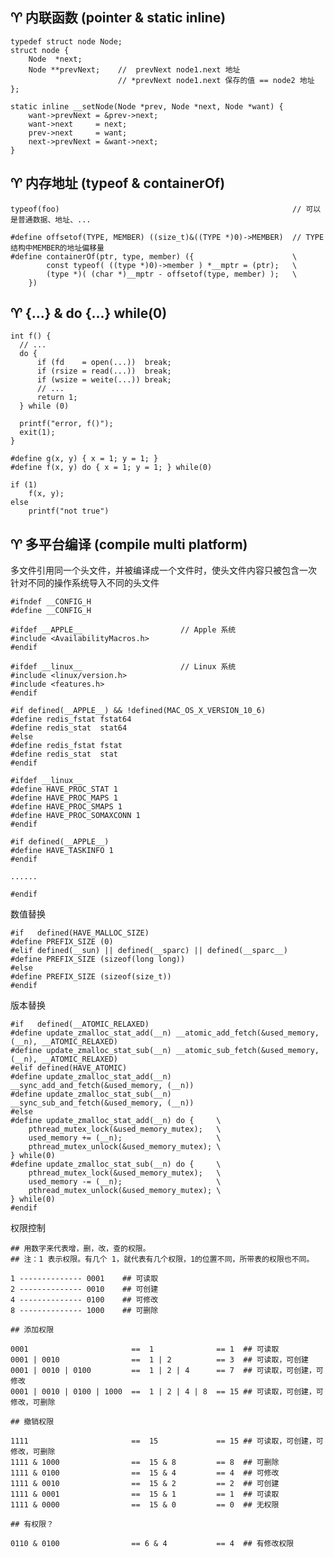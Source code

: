 ♈ 内联函数 (pointer & static inline)
---------------------------------

    typedef struct node Node;
    struct node {
        Node  *next;
        Node **prevNext;    //  prevNext node1.next 地址
                            // *prevNext node1.next 保存的值 == node2 地址
    };
    
    static inline __setNode(Node *prev, Node *next, Node *want) {
        want->prevNext = &prev->next;
        want->next     = next;
        prev->next     = want;
        next->prevNext = &want->next;
    }
    

♈ 内存地址 (typeof & containerOf)
-------------------------------

    typeof(foo)                                                    // 可以是普通数据、地址、...
    
<span>
    
    #define offsetof(TYPE, MEMBER) ((size_t)&((TYPE *)0)->MEMBER)  // TYPE结构中MEMBER的地址偏移量 
	#define containerOf(ptr, type, member) ({                      \
            const typeof( ((type *)0)->member ) *__mptr = (ptr);   \
            (type *)( (char *)__mptr - offsetof(type, member) );   \
        })
    
♈ {...} & do {...} while(0)
--------------------------

    int f() {
      // ...
      do {
          if (fd    = open(...))  break;
          if (rsize = read(...))  break;
          if (wsize = weite(...)) break;
          // ...
          return 1;
      } while (0)
      
      printf("error, f()");
      exit(1);
    }
    
<span>

    #define g(x, y) { x = 1; y = 1; }
    #define f(x, y) do { x = 1; y = 1; } while(0)
    
    if (1)
        f(x, y);
    else 
        printf("not true")

♈ 多平台编译 (compile multi platform)
------------------------------------

多文件引用同一个头文件，并被编译成一个文件时，使头文件内容只被包含一次<br />
针对不同的操作系统导入不同的头文件

    #ifndef __CONFIG_H
    #define __CONFIG_H
    
    #ifdef __APPLE__                      // Apple 系统
    #include <AvailabilityMacros.h>        
    #endif
    
    #ifdef __linux__                      // Linux 系统
    #include <linux/version.h>
    #include <features.h>
    #endif
    
    #if defined(__APPLE__) && !defined(MAC_OS_X_VERSION_10_6)
    #define redis_fstat fstat64
    #define redis_stat  stat64
    #else
    #define redis_fstat fstat
    #define redis_stat  stat
    #endif
    
    #ifdef __linux__
    #define HAVE_PROC_STAT 1
    #define HAVE_PROC_MAPS 1
    #define HAVE_PROC_SMAPS 1
    #define HAVE_PROC_SOMAXCONN 1
    #endif
    
    #if defined(__APPLE__)
    #define HAVE_TASKINFO 1
    #endif
    
    ......
    
    #endif
    
数值替换
     
    #if   defined(HAVE_MALLOC_SIZE)               
    #define PREFIX_SIZE (0)
    #elif defined(__sun) || defined(__sparc) || defined(__sparc__)
    #define PREFIX_SIZE (sizeof(long long))
    #else
    #define PREFIX_SIZE (sizeof(size_t))
    #endif
    
版本替换
    
    #if   defined(__ATOMIC_RELAXED)
    #define update_zmalloc_stat_add(__n) __atomic_add_fetch(&used_memory, (__n), __ATOMIC_RELAXED)
    #define update_zmalloc_stat_sub(__n) __atomic_sub_fetch(&used_memory, (__n), __ATOMIC_RELAXED)
    #elif defined(HAVE_ATOMIC)
    #define update_zmalloc_stat_add(__n) __sync_add_and_fetch(&used_memory, (__n))
    #define update_zmalloc_stat_sub(__n) __sync_sub_and_fetch(&used_memory, (__n))
    #else
    #define update_zmalloc_stat_add(__n) do {     \
        pthread_mutex_lock(&used_memory_mutex);   \
        used_memory += (__n);                     \
        pthread_mutex_unlock(&used_memory_mutex); \
    } while(0)  
    #define update_zmalloc_stat_sub(__n) do {     \
        pthread_mutex_lock(&used_memory_mutex);   \
        used_memory -= (__n);                     \
        pthread_mutex_unlock(&used_memory_mutex); \
    } while(0)
    #endif
    
权限控制

    ## 用数字来代表增，删，改，查的权限。
    ## 注：1 表示权限。有几个 1，就代表有几个权限，1的位置不同，所带表的权限也不同。

    1 -------------- 0001    ## 可读取
    2 -------------- 0010    ## 可创建
    4 -------------- 0100    ## 可修改
    8 -------------- 1000    ## 可删除

    ## 添加权限 

    0001                       ==  1              == 1  ## 可读取
    0001 | 0010                ==  1 | 2          == 3  ## 可读取，可创建   
    0001 | 0010 | 0100         ==  1 | 2 | 4      == 7  ## 可读取，可创建，可修改
    0001 | 0010 | 0100 | 1000  ==  1 | 2 | 4 | 8  == 15 ## 可读取，可创建，可修改，可删除

    ## 撤销权限

    1111                       ==  15             == 15 ## 可读取，可创建，可修改，可删除
    1111 & 1000                ==  15 & 8         == 8  ## 可删除
    1111 & 0100                ==  15 & 4         == 4  ## 可修改
    1111 & 0010                ==  15 & 2         == 2  ## 可创建
    1111 & 0001                ==  15 & 1         == 1  ## 可读取
    1111 & 0000                ==  15 & 0         == 0  ## 无权限

    ## 有权限？

    0110 & 0100                == 6 & 4           == 4  ## 有修改权限


